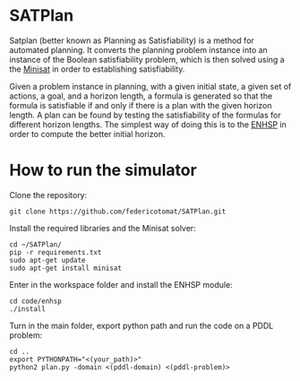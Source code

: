 # SATPlan

Satplan (better known as Planning as Satisfiability) is a method for automated planning. It converts the planning problem instance into an instance of the Boolean satisfiability problem, which is then solved using a the [Minisat](http://minisat.se/) in order to establishing satisfiability.

Given a problem instance in planning, with a given initial state, a given set of actions, a goal, and a horizon length, a formula is generated so that the formula is satisfiable if and only if there is a plan with the given horizon length. A plan can be found by testing the satisfiability of the formulas for different horizon lengths. The simplest way of doing this is to the [ENHSP](https://bitbucket.org/enricode/the-enhsp-planner/src/master/) in order to compute the better initial horizon.

# How to run the simulator
Clone the repository:
```
git clone https://github.com/federicotomat/SATPlan.git
```
Install the required libraries and the Minisat solver:
```
cd ~/SATPlan/
pip -r requirements.txt
sudo apt-get update
sudo apt-get install minisat
```
Enter in the workspace folder and install the ENHSP module:
```
cd code/enhsp
./install
```
Turn in the main folder, export python path and run the code on a PDDL problem:
```
cd ..
export PYTHONPATH="<(your_path)>"
python2 plan.py -domain <(pddl-domain) <(pddl-problem)>
```

